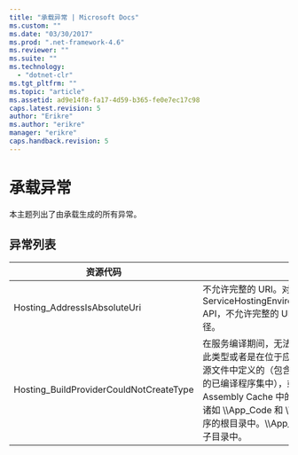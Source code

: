 ```yaml
---
title: "承载异常 | Microsoft Docs"
ms.custom: ""
ms.date: "03/30/2017"
ms.prod: ".net-framework-4.6"
ms.reviewer: ""
ms.suite: ""
ms.technology: 
  - "dotnet-clr"
ms.tgt_pltfrm: ""
ms.topic: "article"
ms.assetid: ad9e14f8-fa17-4d59-b365-fe0e7ec17c98
caps.latest.revision: 5
author: "Erikre"
ms.author: "erikre"
manager: "erikre"
caps.handback.revision: 5
---
```

# 承载异常
本主题列出了由承载生成的所有异常。  
  
## 异常列表  
  
|资源代码|资源字符串|  
|----------|-----------|  
|Hosting\_AddressIsAbsoluteUri|不允许完整的 URI。对于 ServiceHostingEnvironment.EnsureServiceAvailable API，不允许完整的 URI。对相应的服务使用虚拟路径。|  
|Hosting\_BuildProviderCouldNotCreateType|在服务编译期间，无法加载指定的 CLR 类型。请确认此类型或者是在位于应用程序的 \\\\App\_Code 目录中的源文件中定义的（包含在位于应用程序的 \\\\bin 目录中的已编译程序集中），或者存在于安装在 Global Assembly Cache 中的程序集中。类型名区分大小写。诸如 \\\\App\_Code 和 \\\\bin 这样的目录必须位于应用程序的根目录中。\\\\App\_Code 和 \\\\bin 目录不能嵌套在子目录中。|